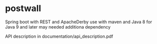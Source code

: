 # postwall
Spring boot with REST and ApacheDerby
use with maven and Java 8
for Java 9 and later may needed additiona dependency

API description in documentation/api_description.pdf
